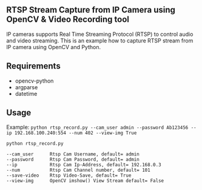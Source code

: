 ## RTSP Stream Capture from IP Camera using OpenCV & Video Recording tool

IP cameras supports Real Time Streaming Protocol (RTSP) to control audio and video streaming. This is an example how to capture RTSP stream from IP camera using OpenCV and Python.

## Requirements

- opencv-python
- argparse
- datetime

## Usage

Example: ``python rtsp_record.py --cam_user admin --password Ab123456 --ip 192.168.100.240:554 --num 402 --view-img True``

``` Running from terminal 
python rtsp_record.py 

--cam_user      Rtsp Cam Username, default= admin
--password      Rtsp Cam Password, default= admin
--ip            Rtsp Cam Ip-Address, default= 192.168.0.3
--num           Rtsp Cam Channel number, default= 101
--save-video    Rtsp Video-Save, default= True 
--view-img      OpenCV imshow() View Stream default= False 

  ```
